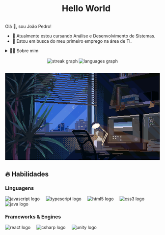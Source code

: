 <!-- Titulo -->
<div id="user-content-toc">
  <ul align="center">
    <summary><h1 style="display: inline-block">Hello World</h1></summary>
</div>

<!-- Apresentação -->
<p>
  Olá 👋, sou João Pedro!
  
  - 🌱 Atualmente estou cursando Análise e Desenvolvimento de Sistemas.
  - 🔎 Estou em busca do meu primeiro emprego na área de TI.
</p>

<!-- Sobre mim -->
<details>
  <summary>👨‍💻 Sobre mim</summary>
  <br>
  
  - 💬 Estou a 2 anos me aperfeiçoando na área de TI, comecei fazendo pequenos projetos para o arduino após isso comecei a estudar game dev na Unity e hoje em dia estou estudando desenvolvimento web a mais de 1 ano.
</details>
<br>

<!-- Status -->
<div align="center">
  <img src="https://streak-stats.demolab.com?user=JoaoPedroMouraMendes&locale=en&mode=daily&theme=dracula&hide_border=false&border_radius=5" height="150" alt="streak graph"  />
  <img src="https://github-readme-stats.vercel.app/api/top-langs?username=JoaoPedroMouraMendes&locale=en&hide_title=false&layout=compact&card_width=320&langs_count=5&theme=dracula&hide_border=false" height="150" alt="languages graph"  />
</div>
<br>

<!-- Gif -->
<p align="center">
  <img src="https://github.com/JoaoPedroMouraMendes/JoaoPedroMouraMendes/blob/main/assets/coding.gif" alt="image">
</p>

<!-- Conhecimento -->
<h2>🔥 Habilidades</h2>
<div align="left">
  <h3>Linguagens</h3>
  <img src="https://cdn.jsdelivr.net/gh/devicons/devicon/icons/javascript/javascript-original.svg" height="30" alt="javascript logo"  />
  <img width="12" />
  <img src="https://cdn.jsdelivr.net/gh/devicons/devicon/icons/typescript/typescript-original.svg" height="30" alt="typescript logo"  />
  <img width="12" />
  <img src="https://cdn.jsdelivr.net/gh/devicons/devicon/icons/html5/html5-original.svg" height="30" alt="html5 logo"  />
  <img width="12" />
  <img src="https://cdn.jsdelivr.net/gh/devicons/devicon/icons/css3/css3-original.svg" height="30" alt="css3 logo"  />
  <img width="12" />
  <img src="https://cdn.jsdelivr.net/gh/devicons/devicon/icons/java/java-original.svg" height="30" alt="java logo"  />
</div>

<div>
  <h3>Frameworks & Engines</h3>
  <img src="https://cdn.jsdelivr.net/gh/devicons/devicon/icons/react/react-original.svg" height="30" alt="react logo"  />
  <img width="12" />
  <img src="https://cdn.jsdelivr.net/gh/devicons/devicon/icons/csharp/csharp-original.svg" height="30" alt="csharp logo"  />
  <img width="12" />
  <img src="https://cdn.jsdelivr.net/gh/devicons/devicon/icons/unity/unity-original.svg" height="30" alt="unity logo"  />
</div>
